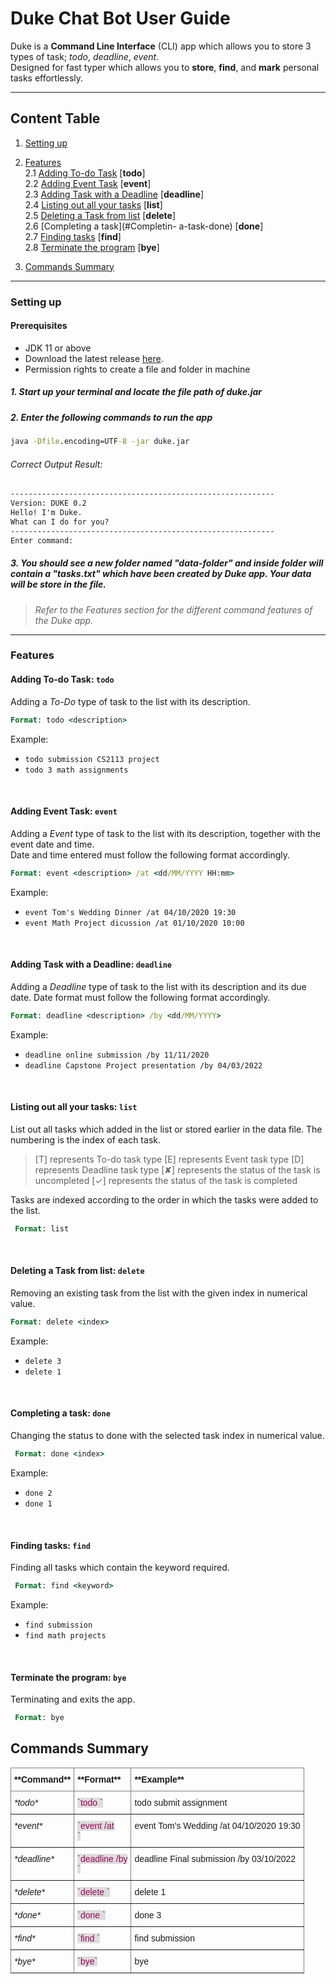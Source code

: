 # Duke Chat Bot User Guide  
  
Duke is a **Command Line Interface** (CLI) app which allows you to store 3 types of task; *todo*, *deadline*, *event*.   
Designed for fast typer which allows you to **store**, **find**, and **mark** personal tasks effortlessly.  
  
- - -  
## Content Table  
1. [Setting up](#setting-up)    
  
2. [Features](#features)  
    2.1 [Adding To-do Task](#Adding-To-do-Task-todo) [**todo**]  
    2.2 [Adding Event Task](#Adding-Event-Task-event) [**event**]  
    2.3 [Adding Task with a Deadline](#Adding-Task-with-a-Deadline-deadline) [**deadline**]  
    2.4 [Listing out all your tasks](#Listing-out-all-your-tasks-list) [**list**]  
    2.5 [Deleting a Task from list](#Deleting-a-Task-from-list-delete) [**delete**]  
    2.6 [Completing a task](#Completin- a-task-done) [**done**]  
    2.7 [Finding tasks](#Finding-tasks-find) [**find**]  
    2.8 [Terminate the program](#Terminate-the-program-bye) [**bye**]  
  
3. [Commands Summary](#commands-summary)  
- - -  
  
### Setting up  
#### Prerequisites  
- JDK 11 or above  
- Download the latest release [here](https://github.com/fanceso/ip/releases/download/v0.2/duke.jar).   
- Permission rights to create a file and folder in machine  
  
##### 1. Start up your terminal and locate the file path of *duke.jar*  
  
##### 2. Enter the following commands to run the app 
```bat  
java -Dfile.encoding=UTF-8 -jar duke.jar  
```

###### Correct Output Result: 
```bat  
-----------------------------------------------------------  
Version: DUKE 0.2
Hello! I'm Duke.
What can I do for you?  
-----------------------------------------------------------  
Enter command:  
```  
  
##### 3. You should see a new folder named "data-folder" and inside folder will contain a "tasks.txt" which have been created by Duke app. Your data will be store in the file.  
  
> *Refer to the Features section for the different command features of the Duke app.*
  
- - -  
  
### Features 

#### Adding To-do Task: `todo` 
Adding a *To-Do* type of task to the list with its description.  
```bat  
Format: todo <description>  
```

Example:  
* `todo submission CS2113 project`
* `todo 3 math assignments`
<br />

#### Adding Event Task: `event`
Adding a *Event* type of task to the list with its description, together with the event date and time.  
Date and time entered must follow the following format accordingly. 
```bat  
Format: event <description> /at <dd/MM/YYYY HH:mm>  
```

Example:  
* `event Tom's Wedding Dinner /at 04/10/2020 19:30`  
* `event Math Project dicussion /at 01/10/2020 10:00` 
<br />

#### Adding Task with a Deadline: `deadline`
Adding a *Deadline* type of task to the list with its description and its due date. 
Date format must follow the following format accordingly.  
```bat  
Format: deadline <description> /by <dd/MM/YYYY>  
```

Example:  
* `deadline online submission /by 11/11/2020`  
* `deadline Capstone Project presentation /by 04/03/2022 `  
<br /> 

#### Listing out all your tasks: `list`
List out all tasks which added in the list or stored earlier in the data file. The numbering is the index of each task.
 
> [T] represents To-do task type
> [E] represents Event task type
> [D] represents Deadline task type
> [✘] represents the status of the task is uncompleted
> [✓] represents the status of the task is completed

Tasks are indexed according to the order in which the tasks were added to the list.  
```bat  
 Format: list
```  
<br />

#### Deleting a Task from list: `delete`
Removing an existing task from the list with the given index in numerical value. 
```bat  
Format: delete <index>
```

Example:  
* `delete 3`  
* `delete 1`  
<br />
                           
#### Completing a task: `done`
Changing the status to done with the selected task index in numerical value.
```bat  
 Format: done <index>
```

Example:  
* `done 2`  
* `done 1`  
<br /> 

#### Finding tasks: `find` 
Finding all tasks which contain the keyword required.
```bat  
 Format: find <keyword>
```

Example:  
* `find submission`  
* `find math projects`  
<br /> 

#### Terminate the program: `bye`
Terminating and exits the app. 
```bat  
 Format: bye
```

## Commands Summary 

<style type="text/css">
.tg  {border-collapse:collapse;border-spacing:0;}
.tg td{border-color:black;border-style:solid;border-width:1px;font-family:Arial, sans-serif;font-size:14px;
  overflow:hidden;padding:10px 5px;word-break:normal;}
.tg th{border-color:black;border-style:solid;border-width:1px;font-family:Arial, sans-serif;font-size:14px;
  font-weight:normal;overflow:hidden;padding:10px 5px;word-break:normal;}
.tg .tg-0pky{border-color:inherit;text-align:left;vertical-align:top}
</style>
<table class="tg">
<thead>
  <tr>
    <th class="tg-0pky"><span style="font-weight:bold">**Command**</span></th>
    <th class="tg-0pky"><span style="font-weight:bold">**Format**</span></th>
    <th class="tg-0pky"><span style="font-weight:bold">**Example**</span></th>
  </tr>
</thead>
<tbody>
  <tr>
    <td class="tg-0pky"><span style="font-style:italic">*todo*</span></td>
    <td class="tg-0pky"><span style="color:#905;background-color:#ddd">`todo `</span></td>
    <td class="tg-0pky">todo submit assignment</td>
  </tr>
  <tr>
    <td class="tg-0pky"><span style="font-style:italic">*event*</span></td>
    <td class="tg-0pky"><span style="color:#905;background-color:#ddd">`event  /at </span><br><span style="color:#905;background-color:#ddd">`</span></td>
    <td class="tg-0pky">event Tom's Wedding /at 04/10/2020 19:30</td>
  </tr>
  <tr>
    <td class="tg-0pky"><span style="font-style:italic">*deadline*</span></td>
    <td class="tg-0pky"><span style="color:#905;background-color:#ddd">`deadline  /by </span><br><span style="color:#905;background-color:#ddd">`</span></td>
    <td class="tg-0pky">deadline Final submission /by 03/10/2022</td>
  </tr>
  <tr>
    <td class="tg-0pky"><span style="font-style:italic">*delete*</span></td>
    <td class="tg-0pky"><span style="color:#905;background-color:#ddd">`delete `</span></td>
    <td class="tg-0pky">delete 1</td>
  </tr>
  <tr>
    <td class="tg-0pky"><span style="font-style:italic">*done*</span></td>
    <td class="tg-0pky"><span style="color:#905;background-color:#ddd">`done `</span></td>
    <td class="tg-0pky">done 3</td>
  </tr>
  <tr>
    <td class="tg-0pky"><span style="font-style:italic">*find*</span></td>
    <td class="tg-0pky"><span style="color:#905;background-color:#ddd">`find `</span></td>
    <td class="tg-0pky">find submission</td>
  </tr>
  <tr>
    <td class="tg-0pky"><span style="font-style:italic">*bye*</span></td>
    <td class="tg-0pky"><span style="color:#905;background-color:#ddd">`bye`</span></td>
    <td class="tg-0pky">bye</td>
  </tr>
</tbody>
</table>